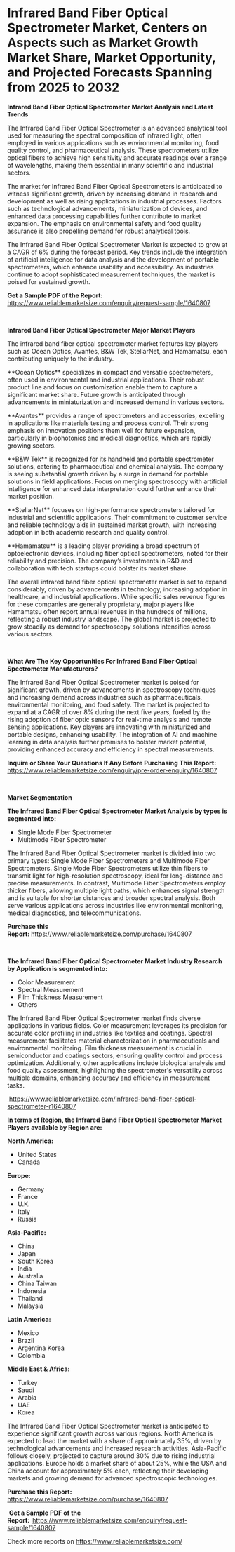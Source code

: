 <p><h1>Infrared Band Fiber Optical Spectrometer Market, Centers on Aspects such as Market Growth Market Share, Market Opportunity, and Projected Forecasts Spanning from 2025 to 2032</h1></p><p><strong>Infrared Band Fiber Optical Spectrometer Market Analysis and Latest Trends</strong></p>
<p><p>The Infrared Band Fiber Optical Spectrometer is an advanced analytical tool used for measuring the spectral composition of infrared light, often employed in various applications such as environmental monitoring, food quality control, and pharmaceutical analysis. These spectrometers utilize optical fibers to achieve high sensitivity and accurate readings over a range of wavelengths, making them essential in many scientific and industrial sectors.</p><p>The market for Infrared Band Fiber Optical Spectrometers is anticipated to witness significant growth, driven by increasing demand in research and development as well as rising applications in industrial processes. Factors such as technological advancements, miniaturization of devices, and enhanced data processing capabilities further contribute to market expansion. The emphasis on environmental safety and food quality assurance is also propelling demand for robust analytical tools. </p><p>The Infrared Band Fiber Optical Spectrometer Market is expected to grow at a CAGR of 6% during the forecast period. Key trends include the integration of artificial intelligence for data analysis and the development of portable spectrometers, which enhance usability and accessibility. As industries continue to adopt sophisticated measurement techniques, the market is poised for sustained growth.</p></p>
<p><strong>Get a Sample PDF of the Report:&nbsp;</strong> <a href="https://www.reliablemarketsize.com/enquiry/request-sample/1640807?utm_campaign=3205&utm_medium=2&utm_source=Github&utm_content=ia&utm_term=23032025&utm_id=infrared-band-fiber-optical-spectrometer">https://www.reliablemarketsize.com/enquiry/request-sample/1640807</a></p>
<p>&nbsp;</p>
<p><strong>Infrared Band Fiber Optical Spectrometer Major Market Players</strong></p>
<p><p>The infrared band fiber optical spectrometer market features key players such as Ocean Optics, Avantes, B&W Tek, StellarNet, and Hamamatsu, each contributing uniquely to the industry.</p><p>**Ocean Optics** specializes in compact and versatile spectrometers, often used in environmental and industrial applications. Their robust product line and focus on customization enable them to capture a significant market share. Future growth is anticipated through advancements in miniaturization and increased demand in various sectors.</p><p>**Avantes** provides a range of spectrometers and accessories, excelling in applications like materials testing and process control. Their strong emphasis on innovation positions them well for future expansion, particularly in biophotonics and medical diagnostics, which are rapidly growing sectors.</p><p>**B&W Tek** is recognized for its handheld and portable spectrometer solutions, catering to pharmaceutical and chemical analysis. The company is seeing substantial growth driven by a surge in demand for portable solutions in field applications. Focus on merging spectroscopy with artificial intelligence for enhanced data interpretation could further enhance their market position.</p><p>**StellarNet** focuses on high-performance spectrometers tailored for industrial and scientific applications. Their commitment to customer service and reliable technology aids in sustained market growth, with increasing adoption in both academic research and quality control.</p><p>**Hamamatsu** is a leading player providing a broad spectrum of optoelectronic devices, including fiber optical spectrometers, noted for their reliability and precision. The company’s investments in R&D and collaboration with tech startups could bolster its market share.</p><p>The overall infrared band fiber optical spectrometer market is set to expand considerably, driven by advancements in technology, increasing adoption in healthcare, and industrial applications. While specific sales revenue figures for these companies are generally proprietary, major players like Hamamatsu often report annual revenues in the hundreds of millions, reflecting a robust industry landscape. The global market is projected to grow steadily as demand for spectroscopy solutions intensifies across various sectors.</p></p>
<p>&nbsp;</p>
<p><strong>What Are The Key Opportunities For Infrared Band Fiber Optical Spectrometer Manufacturers?</strong></p>
<p><p>The Infrared Band Fiber Optical Spectrometer market is poised for significant growth, driven by advancements in spectroscopy techniques and increasing demand across industries such as pharmaceuticals, environmental monitoring, and food safety. The market is projected to expand at a CAGR of over 8% during the next five years, fueled by the rising adoption of fiber optic sensors for real-time analysis and remote sensing applications. Key players are innovating with miniaturized and portable designs, enhancing usability. The integration of AI and machine learning in data analysis further promises to bolster market potential, providing enhanced accuracy and efficiency in spectral measurements.</p></p>
<p><strong>Inquire or Share Your Questions If Any Before Purchasing This Report:</strong> <a href="https://www.reliablemarketsize.com/enquiry/pre-order-enquiry/1640807?utm_campaign=3205&utm_medium=2&utm_source=Github&utm_content=ia&utm_term=23032025&utm_id=infrared-band-fiber-optical-spectrometer">https://www.reliablemarketsize.com/enquiry/pre-order-enquiry/1640807</a></p>
<p>&nbsp;</p>
<p><strong>Market Segmentation</strong></p>
<p><strong>The Infrared Band Fiber Optical Spectrometer Market Analysis by types is segmented into:</strong></p>
<p><ul><li>Single Mode Fiber Spectrometer</li><li>Multimode Fiber Spectrometer</li></ul></p>
<p><p>The Infrared Band Fiber Optical Spectrometer market is divided into two primary types: Single Mode Fiber Spectrometers and Multimode Fiber Spectrometers. Single Mode Fiber Spectrometers utilize thin fibers to transmit light for high-resolution spectroscopy, ideal for long-distance and precise measurements. In contrast, Multimode Fiber Spectrometers employ thicker fibers, allowing multiple light paths, which enhances signal strength and is suitable for shorter distances and broader spectral analysis. Both serve various applications across industries like environmental monitoring, medical diagnostics, and telecommunications.</p></p>
<p><strong>Purchase this Report:&nbsp;</strong><a href="https://www.reliablemarketsize.com/purchase/1640807?utm_campaign=3205&utm_medium=2&utm_source=Github&utm_content=ia&utm_term=23032025&utm_id=infrared-band-fiber-optical-spectrometer">https://www.reliablemarketsize.com/purchase/1640807</a></p>
<p>&nbsp;</p>
<p><strong>The Infrared Band Fiber Optical Spectrometer Market Industry Research by Application is segmented into:</strong></p>
<p><ul><li>Color Measurement</li><li>Spectral Measurement</li><li>Film Thickness Measurement</li><li>Others</li></ul></p>
<p><p>The Infrared Band Fiber Optical Spectrometer market finds diverse applications in various fields. Color measurement leverages its precision for accurate color profiling in industries like textiles and coatings. Spectral measurement facilitates material characterization in pharmaceuticals and environmental monitoring. Film thickness measurement is crucial in semiconductor and coatings sectors, ensuring quality control and process optimization. Additionally, other applications include biological analysis and food quality assessment, highlighting the spectrometer's versatility across multiple domains, enhancing accuracy and efficiency in measurement tasks.</p></p>
<p><a href="https://www.reliablemarketsize.com/infrared-band-fiber-optical-spectrometer-r1640807?utm_campaign=3205&utm_medium=2&utm_source=Github&utm_content=ia&utm_term=23032025&utm_id=infrared-band-fiber-optical-spectrometer">&nbsp;https://www.reliablemarketsize.com/infrared-band-fiber-optical-spectrometer-r1640807</a></p>
<p><strong>In terms of Region, the Infrared Band Fiber Optical Spectrometer Market Players available by Region are:</strong></p>
<p>
    <p> <strong> North America: </strong>
        <ul>
            <li>United States</li>
            <li>Canada</li>
        </ul>
        </p> 
    <p> <strong> Europe: </strong>
        <ul>
            <li>Germany</li>
            <li>France</li>
            <li>U.K.</li>
            <li>Italy</li>
            <li>Russia</li>
        </ul>
        </p> 
    <p> <strong> Asia-Pacific: </strong>
        <ul>
            <li>China</li>
            <li>Japan</li>
            <li>South Korea</li>
            <li>India</li>
            <li>Australia</li>
            <li>China Taiwan</li>
            <li>Indonesia</li>
            <li>Thailand</li>
            <li>Malaysia</li>
        </ul>
        </p> 
    <p> <strong> Latin America: </strong>
        <ul>
            <li>Mexico</li>
            <li>Brazil</li>
            <li>Argentina Korea</li>
            <li>Colombia</li>
        </ul>
        </p> 
    <p> <strong> Middle East & Africa: </strong>
        <ul>
            <li>Turkey</li>
            <li>Saudi</li>
            <li>Arabia</li>
            <li>UAE</li>
            <li>Korea</li>
        </ul>
    </p>
    </p>
<p><p>The Infrared Band Fiber Optical Spectrometer market is anticipated to experience significant growth across various regions. North America is expected to lead the market with a share of approximately 35%, driven by technological advancements and increased research activities. Asia-Pacific follows closely, projected to capture around 30% due to rising industrial applications. Europe holds a market share of about 25%, while the USA and China account for approximately 5% each, reflecting their developing markets and growing demand for advanced spectroscopic technologies.</p></p>
<p><strong>Purchase this Report: </strong><a href="https://www.reliablemarketsize.com/purchase/1640807?utm_campaign=3205&utm_medium=2&utm_source=Github&utm_content=ia&utm_term=23032025&utm_id=infrared-band-fiber-optical-spectrometer">https://www.reliablemarketsize.com/purchase/1640807</a></p>
<p>&nbsp;<strong>Get a Sample PDF of the Report:&nbsp;&nbsp;</strong><a href="https://www.reliablemarketsize.com/enquiry/request-sample/1640807?utm_campaign=3205&utm_medium=2&utm_source=Github&utm_content=ia&utm_term=23032025&utm_id=infrared-band-fiber-optical-spectrometer">https://www.reliablemarketsize.com/enquiry/request-sample/1640807</a></p>
<p><strong></strong></p>
<p>Check more reports on <a href="https://www.reliablemarketsize.com/?utm_campaign=3205&utm_medium=2&utm_source=Github&utm_content=ia&utm_term=23032025&utm_id=infrared-band-fiber-optical-spectrometer">https://www.reliablemarketsize.com/</a></p>